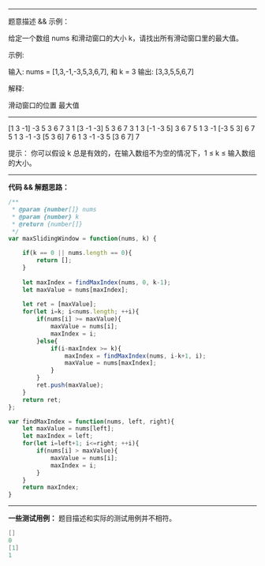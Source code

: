 ----

题意描述 && 示例：

给定一个数组 nums 和滑动窗口的大小 k，请找出所有滑动窗口里的最大值。

示例:

输入: nums = [1,3,-1,-3,5,3,6,7], 和 k = 3
输出: [3,3,5,5,6,7] 

解释:  

滑动窗口的位置                最大值

---------------               -----
 [1  3  -1] -3  5  3  6  7       3
 1 [3  -1  -3] 5  3  6  7       3
 1  3 [-1  -3  5] 3  6  7       5
 1  3  -1 [-3  5  3] 6  7       5
 1  3  -1  -3 [5  3  6] 7       6
 1  3  -1  -3  5 [3  6  7]      7

提示： 你可以假设 k 总是有效的，在输入数组不为空的情况下，1 ≤ k ≤ 输入数组的大小。

----

**代码 && 解题思路：**

```js
/**
 * @param {number[]} nums
 * @param {number} k
 * @return {number[]}
 */
var maxSlidingWindow = function(nums, k) {

    if(k == 0 || nums.length == 0){
        return [];
    }
    
    let maxIndex = findMaxIndex(nums, 0, k-1);
    let maxValue = nums[maxIndex];
    
    let ret = [maxValue];
    for(let i=k; i<nums.length; ++i){
        if(nums[i] >= maxValue){
            maxValue = nums[i];
            maxIndex = i;
        }else{
            if(i-maxIndex >= k){
                maxIndex = findMaxIndex(nums, i-k+1, i);
                maxValue = nums[maxIndex];
            }
        }
        ret.push(maxValue);
    }
    return ret;
};

var findMaxIndex = function(nums, left, right){
    let maxValue = nums[left];
    let maxIndex = left;
    for(let i=left+1; i<=right; ++i){
        if(nums[i] > maxValue){
            maxValue = nums[i];
            maxIndex = i;
        }
    }
    return maxIndex;
}
```

----

**一些测试用例：** 题目描述和实际的测试用例并不相符。

```c
[]
0
[1]
1
```

